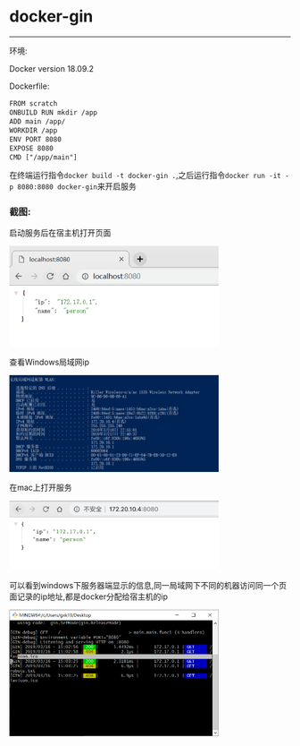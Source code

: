 # docker-gin

***

环境:

Docker version 18.09.2


Dockerfile:

```
FROM scratch
ONBUILD RUN mkdir /app
ADD main /app/
WORKDIR /app
ENV PORT 8080
EXPOSE 8080
CMD ["/app/main"]
```

在终端运行指令```docker build -t docker-gin .```,之后运行指令```docker run -it -p 8080:8080 docker-gin```来开启服务


### 截图:

启动服务后在宿主机打开页面

<img src="https://github.com/GGG1235/docker-gin/blob/master/images/windows.png" width="375" alt="windows打开">

查看Windows局域网ip

<img src="https://github.com/GGG1235/docker-gin/blob/master/images/win-ip.png" width="375" alt="查看Windows局域网ip">

在mac上打开服务

<img src="https://github.com/GGG1235/docker-gin/blob/master/images/1.png" width="375" alt="在mac上打开服务">

可以看到windows下服务器端显示的信息,同一局域网下不同的机器访问同一个页面记录的ip地址,都是docker分配给宿主机的ip

<img src="https://github.com/GGG1235/docker-gin/blob/master/images/server.png" width="375" alt="在mac上打开服务">
